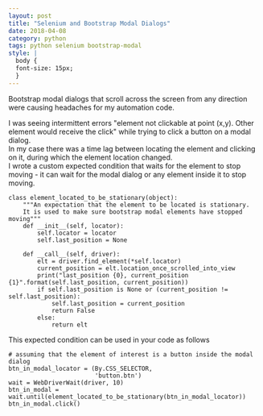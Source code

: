 ```yaml
---
layout: post
title: "Selenium and Bootstrap Modal Dialogs"
date: 2018-04-08
category: python
tags: python selenium bootstrap-modal
style: |
  body {
  font-size: 15px;
  }
---
```

Bootstrap modal dialogs that scroll across the screen from any direction were causing headaches for my automation code.  

I was seeing intermittent errors  "element not clickable at point (x,y). Other element would receive the click" while trying to click a button on a modal dialog.  
In my case there was a time lag between locating the element and clicking on it, during which the element location changed.  
I wrote a custom expected condition that waits for the element to stop moving - it can wait for the modal dialog  or any element inside it to stop moving.  
```
class element_located_to_be_stationary(object):
    """An expectation that the element to be located is stationary.
    It is used to make sure bootstrap modal elements have stopped moving"""
    def __init__(self, locator):
        self.locator = locator
        self.last_position = None

    def __call__(self, driver):
        elt = driver.find_element(*self.locator)
        current_position = elt.location_once_scrolled_into_view
        print("last_position {0}, current_position {1}".format(self.last_position, current_position))
        if self.last_position is None or (current_position != self.last_position):
            self.last_position = current_position
            return False
        else:
            return elt

```
This expected condition can be used in your code as follows
```
# assuming that the element of interest is a button inside the modal dialog 
btn_in_modal_locator = (By.CSS_SELECTOR,
                        'button.btn')
wait = WebDriverWait(driver, 10)
btn_in_modal = wait.until(element_located_to_be_stationary(btn_in_modal_locator))
btn_in_modal.click()

```
